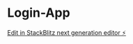 # Login-App

[Edit in StackBlitz next generation editor ⚡️](https://stackblitz.com/~/github.com/Michelle600/Login-App)